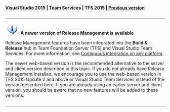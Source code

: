**Visual Studio 2015 | Team Services | TFS 2015 | [Previous version](../overview-rm2013.md)**  

![horizontal-line](../_img/horizontal-line.png)

![information](../_img/info1.png)
**A newer version of Release Management is available**

Release Management features have been integrated into the **Build &amp; Release** hub in
Team Foundation Server (TFS) and Visual Studio Team Services.
For more information, see [Continuous integration on any platform](../../build/overview.md). 

The newer web-based version is the recommended alternative 
to the server and client version described in this topic.
If you do not already have Release Management installed, 
we encourage you to use the web-based version in TFS 2015 
Update 2 and above or Visual Studio Team Services instead 
of the version described here.
If you are already using an earlier server and client 
version, you should be aware that no new features will
be added to these versions.
 
![horizontal-line](../_img/horizontal-line.png)
